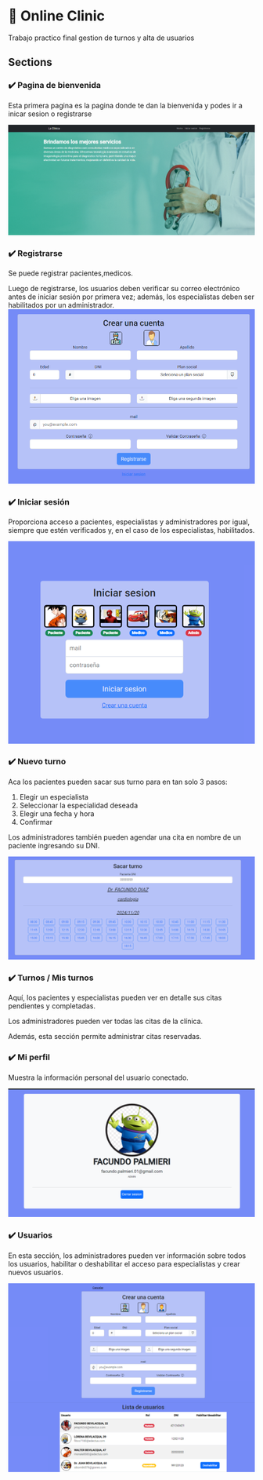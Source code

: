 
# 🏥 Online Clinic

Trabajo practico final gestion de turnos y alta de usuarios

## Sections

### ✔️ Pagina de bienvenida
Esta primera pagina es la pagina donde te dan la bienvenida y podes ir a inicar sesion o registrarse 

![bienvenida1](image/README/bienvenida1.png)



### ✔️ Registrarse
Se puede registrar pacientes,medicos.

Luego de registrarse, los usuarios deben verificar su correo electrónico antes de iniciar sesión por primera vez; además, los especialistas deben ser habilitados por un administrador.
![registrarse](image/README/registrarse.png)

### ✔️ Iniciar sesión

Proporciona acceso a pacientes, especialistas y administradores por igual, siempre que estén verificados y, en el caso de los especialistas, habilitados.

![iniciarSesion](image/README/iniciarSesion.png)

### ✔️ Nuevo turno

Aca los pacientes pueden sacar sus turno para en tan solo 3  pasos:

1. Elegir un especialista
2. Seleccionar la especialidad deseada
3. Elegir una fecha y hora
4. Confirmar

Los administradores también pueden agendar una cita en nombre de un paciente ingresando su DNI.

![turno](image/README/turno.png)

### ✔️ Turnos / Mis turnos

Aquí, los pacientes y especialistas pueden ver en detalle sus citas pendientes y completadas.

Los administradores pueden ver todas las citas de la clínica.

Además, esta sección permite administrar citas reservadas.

### ✔️ Mi perfil

Muestra la información personal del usuario conectado.

![miperfil](image/README/miperfil.png)

### ✔️ Usuarios

En esta sección, los administradores pueden ver información sobre todos los usuarios, habilitar o deshabilitar el acceso para especialistas y crear nuevos usuarios.

![user](image/README/user.png)